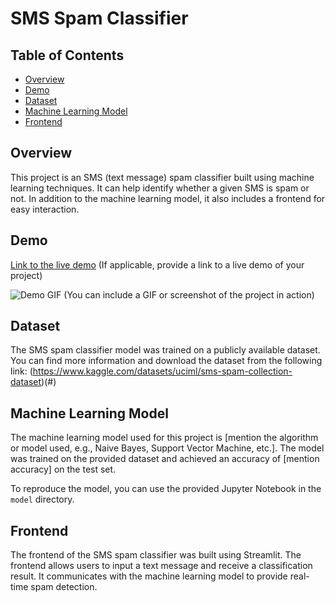 # SMS Spam Classifier

## Table of Contents
- [Overview](#overview)
- [Demo](#demo)
- [Dataset](#dataset)
- [Machine Learning Model](#machine-learning-model)
- [Frontend](#frontend)

## Overview
This project is an SMS (text message) spam classifier built using machine learning techniques. It can help identify whether a given SMS is spam or not. In addition to the machine learning model, it also includes a frontend for easy interaction.

## Demo
[Link to the live demo](#) (If applicable, provide a link to a live demo of your project)

![Demo GIF](demo.gif) (You can include a GIF or screenshot of the project in action)

## Dataset
The SMS spam classifier model was trained on a publicly available dataset. You can find more information and download the dataset from the following link: (https://www.kaggle.com/datasets/uciml/sms-spam-collection-dataset)(#)

## Machine Learning Model
The machine learning model used for this project is [mention the algorithm or model used, e.g., Naive Bayes, Support Vector Machine, etc.]. The model was trained on the provided dataset and achieved an accuracy of [mention accuracy] on the test set.

To reproduce the model, you can use the provided Jupyter Notebook in the `model` directory.

## Frontend
The frontend of the SMS spam classifier was built using Streamlit. The frontend allows users to input a text message and receive a classification result. It communicates with the machine learning model to provide real-time spam detection.
